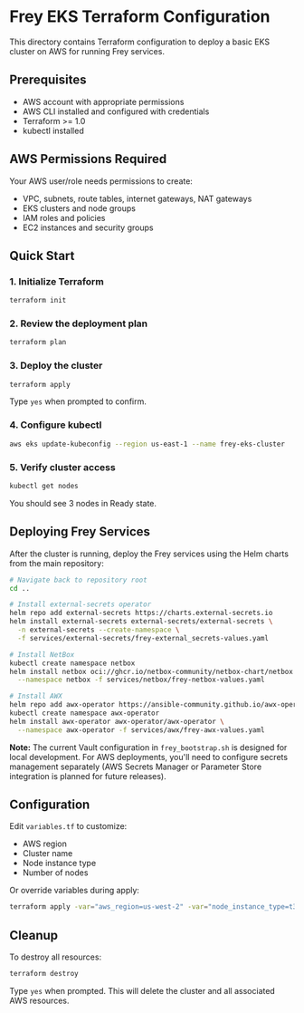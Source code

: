 # Frey EKS Terraform Configuration

This directory contains Terraform configuration to deploy a basic EKS cluster on AWS for running Frey services.

## Prerequisites

- AWS account with appropriate permissions
- AWS CLI installed and configured with credentials
- Terraform >= 1.0
- kubectl installed

## AWS Permissions Required

Your AWS user/role needs permissions to create:

- VPC, subnets, route tables, internet gateways, NAT gateways
- EKS clusters and node groups
- IAM roles and policies
- EC2 instances and security groups

## Quick Start

### 1. Initialize Terraform

```bash
terraform init
```

### 2. Review the deployment plan

```bash
terraform plan
```

### 3. Deploy the cluster

```bash
terraform apply
```

Type `yes` when prompted to confirm.

### 4. Configure kubectl

```bash
aws eks update-kubeconfig --region us-east-1 --name frey-eks-cluster
```

### 5. Verify cluster access

```bash
kubectl get nodes
```

You should see 3 nodes in Ready state.

## Deploying Frey Services

After the cluster is running, deploy the Frey services using the Helm charts from the main repository:

```bash
# Navigate back to repository root
cd ..

# Install external-secrets operator
helm repo add external-secrets https://charts.external-secrets.io
helm install external-secrets external-secrets/external-secrets \
  -n external-secrets --create-namespace \
  -f services/external-secrets/frey-external_secrets-values.yaml

# Install NetBox
kubectl create namespace netbox
helm install netbox oci://ghcr.io/netbox-community/netbox-chart/netbox \
  --namespace netbox -f services/netbox/frey-netbox-values.yaml

# Install AWX
helm repo add awx-operator https://ansible-community.github.io/awx-operator-helm
kubectl create namespace awx-operator
helm install awx-operator awx-operator/awx-operator \
  --namespace awx-operator -f services/awx/frey-awx-values.yaml
```

**Note:** The current Vault configuration in `frey_bootstrap.sh` is designed for local development. For AWS deployments, you'll need to configure secrets management separately (AWS Secrets Manager or Parameter Store integration is planned for future releases).

## Configuration

Edit `variables.tf` to customize:

- AWS region
- Cluster name
- Node instance type
- Number of nodes

Or override variables during apply:

```bash
terraform apply -var="aws_region=us-west-2" -var="node_instance_type=t3.medium"
```

## Cleanup

To destroy all resources:

```bash
terraform destroy
```

Type `yes` when prompted. This will delete the cluster and all associated AWS resources.